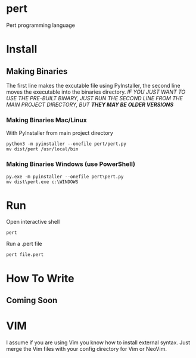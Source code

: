 # pert
Pert programming language

# Install

## Making Binaries
The first line makes the excutable file using PyInstaller, the second line moves the executable into the binaries directory.
*IF YOU JUST WANT TO USE THE PRE-BUILT BINARY, JUST RUN THE SECOND LINE FROM THE MAIN PROJECT DIRECTORY, BUT **THEY MAY BE OLDER VERSIONS***
### Making Binaries Mac/Linux
With PyInstaller from main project directory
```
python3 -m pyinstaller --onefile pert/pert.py
mv dist/pert /usr/local/bin
```

### Making Binaries Windows (use PowerShell)
```
py.exe -m pyinstaller --onefile pert\pert.py
mv dist\pert.exe c:\WINDOWS
```

# Run
Open interactive shell
```
pert 
```
Run a .pert file
```
pert file.pert
```

# How To Write 
## Coming Soon

# VIM
I assume if you are using Vim you know how to install external syntax. Just merge the Vim files with your config directory for Vim or NeoVim. 